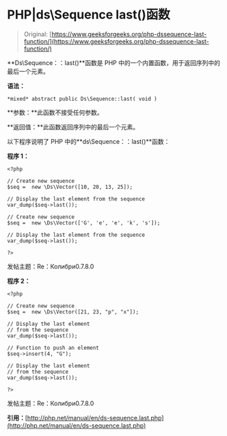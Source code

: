 # PHP|ds\Sequence last()函数

> Original: [https://www.geeksforgeeks.org/php-dssequence-last-function/](https://www.geeksforgeeks.org/php-dssequence-last-function/)

**Ds\Sequence：：last()**函数是 PHP 中的一个内置函数，用于返回序列中的最后一个元素。

**语法：**

```
*mixed* abstract public Ds\Sequence::last( void ) 
```

**参数：**此函数不接受任何参数。

**返回值：**此函数返回序列中的最后一个元素。

以下程序说明了 PHP 中的**ds\Sequence：：last()**函数：

**程序 1：**

```
<?php

// Create new sequence
$seq =  new \Ds\Vector([10, 20, 13, 25]);

// Display the last element from the sequence
var_dump($seq->last());

// Create new sequence
$seq =  new \Ds\Vector(['G', 'e', 'e', 'k', 's']);

// Display the last element from the sequence
var_dump($seq->last());

?>
```

发帖主题：Re：Колибри0.7.8.0

**程序 2：**

```
<?php

// Create new sequence
$seq =  new \Ds\Vector([21, 23, "p", "x"]);

// Display the last element
// from the sequence
var_dump($seq->last());

// Function to push an element
$seq->insert(4, "G");   

// Display the last element
// from the sequence
var_dump($seq->last());

?>
```

发帖主题：Re：Колибри0.7.8.0

**引用：**[http://php.net/manual/en/ds-sequence.last.php](http://php.net/manual/en/ds-sequence.last.php)